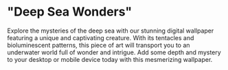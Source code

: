 <!--font:Poppins-->

# "Deep Sea Wonders"

Explore the mysteries of the deep sea with our stunning digital wallpaper featuring a unique and captivating creature. With its tentacles and bioluminescent patterns, this piece of art will transport you to an underwater world full of wonder and intrigue. Add some depth and mystery to your desktop or mobile device today with this mesmerizing wallpaper.

<!--

Write me markdown content of website with wallpaper:

"A digital painting of a deep sea creature, with tentacles and bioluminescent patterns evoking a sense of mystery and exploration."

The header of the page should not be copy of the text but rather a real content of the website which is using this wallpaper.


---


# "Deep Sea Wonders"

Explore the mysteries of the deep sea with our stunning digital wallpaper featuring a unique and captivating creature. With its tentacles and bioluminescent patterns, this piece of art will transport you to an underwater world full of wonder and intrigue. Add some depth and mystery to your desktop or mobile device today with this mesmerizing wallpaper.


---


Write me a Google font which is best fitting for the website.

Pick from the list:
- Inter
- Lobster
- Great Vibes
- Futura
- Playfair Display
- Alegreya
- Dancing Script
- Raleway
- Lato
- Poppins
- Montserrat
- Barlow Condensed
- Roboto
- IBM Plex Sans
- Exo 2
- Open Sans
- Orbitron


Write just the font name nothing else.


---


Poppins

-->
